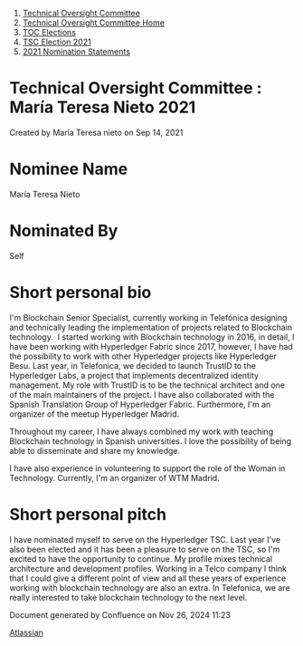 1. [Technical Oversight Committee](index.html)
2. [Technical Oversight Committee Home](Technical-Oversight-Committee-Home_21430274.html)
3. [TOC Elections](TOC-Elections_21448771.html)
4. [TSC Election 2021](TSC-Election-2021_21442572.html)
5. [2021 Nomination Statements](2021-Nomination-Statements_21430631.html)

# Technical Oversight Committee : María Teresa Nieto 2021

Created by María Teresa nieto on Sep 14, 2021

# Nominee Name

María Teresa Nieto

# Nominated By

Self

# Short personal bio

I'm Blockchain Senior Specialist, currently working in Telefónica designing and technically leading the implementation of projects related to Blockchain technology.  I started working with Blockchain technology in 2016, in detail, I have been working with Hyperledger Fabric since 2017, however, I have had the possibility to work with other Hyperledger projects like Hyperledger Besu. Last year, in Telefonica, we decided to launch TrustID to the Hyperledger Labs, a project that implements decentralized identity management. My role with TrustID is to be the technical architect and one of the main maintainers of the project. I have also collaborated with the Spanish Translation Group of Hyperledger Fabric. Furthermore, I'm an organizer of the meetup Hyperledger Madrid.

Throughout my career, I have always combined my work with teaching Blockchain technology in Spanish universities. I love the possibility of being able to disseminate and share my knowledge. 

I have also experience in volunteering to support the role of the Woman in Technology. Currently, I'm an organizer of WTM Madrid.

# Short personal pitch

I have nominated myself to serve on the Hyperledger TSC. Last year I've also been elected and it has been a pleasure to serve on the TSC, so I'm excited to have the opportunity to continue. My profile mixes technical architecture and development profiles. Working in a Telco company I think that I could give a different point of view and all these years of experience working with blockchain technology are also an extra. In Telefonica, we are really interested to take blockchain technology to the next level. 

Document generated by Confluence on Nov 26, 2024 11:23

[Atlassian](http://www.atlassian.com/)
